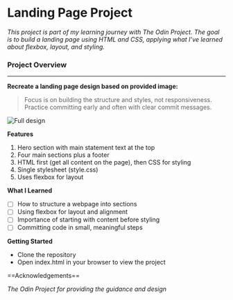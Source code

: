  # Landing Page Project 

 *This project is part of my learning journey with The Odin Project.
The goal is to build a landing page using HTML and CSS, applying what I’ve learned about flexbox, layout, and styling.*

### Project Overview 
***


**Recreate a landing page design based on provided image:**

> Focus is on building the structure and styles, not responsiveness.
  Practice committing early and often with clear commit messages.

![Full design](https://cdn.statically.io/gh/TheOdinProject/curriculum/81a5d553f4073e593d23a6ab00d50eef8620796d/foundations/html_css/project/imgs/01.png)

**Features**

1. Hero section with main statement text at the top
2. Four main sections plus a footer
3. HTML first (get all content on the page), then CSS for styling
4. Single stylesheet (style.css)
5. Uses flexbox for layout

**What I Learned**

- [ ] How to structure a webpage into sections
- [ ] Using flexbox for layout and alignment
- [ ] Importance of starting with content before styling
- [ ] Committing code in small, meaningful steps

**Getting Started**

- Clone the repository
- Open index.html in your browser to view the project

==Acknowledgements==

*The Odin Project for providing the guidance and design*